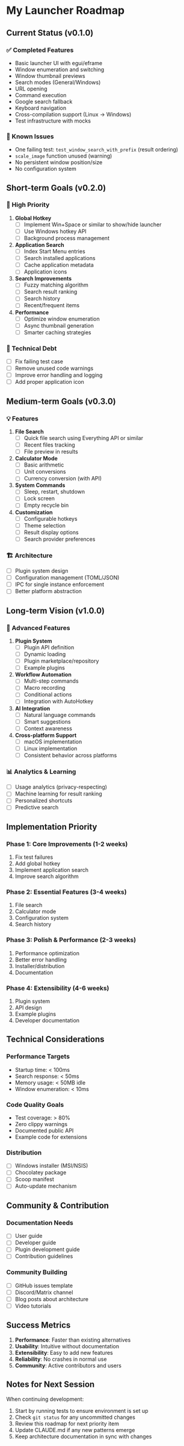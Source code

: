 # My Launcher Roadmap

## Current Status (v0.1.0)

### ✅ Completed Features
- Basic launcher UI with egui/eframe
- Window enumeration and switching
- Window thumbnail previews
- Search modes (General/Windows)
- URL opening
- Command execution
- Google search fallback
- Keyboard navigation
- Cross-compilation support (Linux → Windows)
- Test infrastructure with mocks

### 🐛 Known Issues
- One failing test: `test_window_search_with_prefix` (result ordering)
- `scale_image` function unused (warning)
- No persistent window position/size
- No configuration system

## Short-term Goals (v0.2.0)

### 🎯 High Priority
1. **Global Hotkey**
   - [ ] Implement Win+Space or similar to show/hide launcher
   - [ ] Use Windows hotkey API
   - [ ] Background process management

2. **Application Search**
   - [ ] Index Start Menu entries
   - [ ] Search installed applications
   - [ ] Cache application metadata
   - [ ] Application icons

3. **Search Improvements**
   - [ ] Fuzzy matching algorithm
   - [ ] Search result ranking
   - [ ] Search history
   - [ ] Recent/frequent items

4. **Performance**
   - [ ] Optimize window enumeration
   - [ ] Async thumbnail generation
   - [ ] Smarter caching strategies

### 🔧 Technical Debt
- [ ] Fix failing test case
- [ ] Remove unused code warnings
- [ ] Improve error handling and logging
- [ ] Add proper application icon

## Medium-term Goals (v0.3.0)

### 💡 Features
1. **File Search**
   - [ ] Quick file search using Everything API or similar
   - [ ] Recent files tracking
   - [ ] File preview in results

2. **Calculator Mode**
   - [ ] Basic arithmetic
   - [ ] Unit conversions
   - [ ] Currency conversion (with API)

3. **System Commands**
   - [ ] Sleep, restart, shutdown
   - [ ] Lock screen
   - [ ] Empty recycle bin

4. **Customization**
   - [ ] Configurable hotkeys
   - [ ] Theme selection
   - [ ] Result display options
   - [ ] Search provider preferences

### 🏗️ Architecture
- [ ] Plugin system design
- [ ] Configuration management (TOML/JSON)
- [ ] IPC for single instance enforcement
- [ ] Better platform abstraction

## Long-term Vision (v1.0.0)

### 🚀 Advanced Features
1. **Plugin System**
   - [ ] Plugin API definition
   - [ ] Dynamic loading
   - [ ] Plugin marketplace/repository
   - [ ] Example plugins

2. **Workflow Automation**
   - [ ] Multi-step commands
   - [ ] Macro recording
   - [ ] Conditional actions
   - [ ] Integration with AutoHotkey

3. **AI Integration**
   - [ ] Natural language commands
   - [ ] Smart suggestions
   - [ ] Context awareness

4. **Cross-platform Support**
   - [ ] macOS implementation
   - [ ] Linux implementation
   - [ ] Consistent behavior across platforms

### 📊 Analytics & Learning
- [ ] Usage analytics (privacy-respecting)
- [ ] Machine learning for result ranking
- [ ] Personalized shortcuts
- [ ] Predictive search

## Implementation Priority

### Phase 1: Core Improvements (1-2 weeks)
1. Fix test failures
2. Add global hotkey
3. Implement application search
4. Improve search algorithm

### Phase 2: Essential Features (3-4 weeks)
1. File search
2. Calculator mode
3. Configuration system
4. Search history

### Phase 3: Polish & Performance (2-3 weeks)
1. Performance optimization
2. Better error handling
3. Installer/distribution
4. Documentation

### Phase 4: Extensibility (4-6 weeks)
1. Plugin system
2. API design
3. Example plugins
4. Developer documentation

## Technical Considerations

### Performance Targets
- Startup time: < 100ms
- Search response: < 50ms
- Memory usage: < 50MB idle
- Window enumeration: < 10ms

### Code Quality Goals
- Test coverage: > 80%
- Zero clippy warnings
- Documented public API
- Example code for extensions

### Distribution
- [ ] Windows installer (MSI/NSIS)
- [ ] Chocolatey package
- [ ] Scoop manifest
- [ ] Auto-update mechanism

## Community & Contribution

### Documentation Needs
- [ ] User guide
- [ ] Developer guide
- [ ] Plugin development guide
- [ ] Contribution guidelines

### Community Building
- [ ] GitHub issues template
- [ ] Discord/Matrix channel
- [ ] Blog posts about architecture
- [ ] Video tutorials

## Success Metrics

1. **Performance**: Faster than existing alternatives
2. **Usability**: Intuitive without documentation
3. **Extensibility**: Easy to add new features
4. **Reliability**: No crashes in normal use
5. **Community**: Active contributors and users

## Notes for Next Session

When continuing development:
1. Start by running tests to ensure environment is set up
2. Check `git status` for any uncommitted changes
3. Review this roadmap for next priority item
4. Update CLAUDE.md if any new patterns emerge
5. Keep architecture documentation in sync with changes